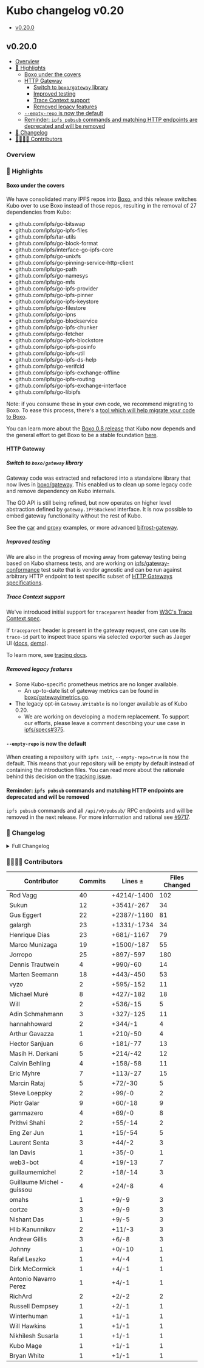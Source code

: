 # Kubo changelog v0.20

- [v0.20.0](#v0200)

## v0.20.0

- [Overview](#overview)
- [🔦 Highlights](#-highlights)
  - [Boxo under the covers](#boxo-under-the-covers)
  - [HTTP Gateway](#http-gateway)
    - [Switch to `boxo/gateway` library](#switch-to-boxogateway-library)
    - [Improved testing](#improved-testing)
    - [Trace Context support](#trace-context-support)
    - [Removed legacy features](#removed-legacy-features)
  - [`--empty-repo` is now the default](#--empty-repo-is-now-the-default)
  - [Reminder: `ipfs pubsub` commands and matching HTTP endpoints are deprecated and will be removed](#reminder-ipfs-pubsub-commands-and-matching-http-endpoints-are-deprecated-and-will-be-removed)
- [📝 Changelog](#-changelog)
- [👨‍👩‍👧‍👦 Contributors](#-contributors)

### Overview

### 🔦 Highlights

#### Boxo under the covers
We have consolidated many IPFS repos into [Boxo](https://github.com/ipfs/boxo), and this release switches Kubo over to use Boxo instead of those repos, resulting in the removal of 27 dependencies from Kubo:

- github.com/ipfs/go-bitswap
- github.com/ipfs/go-ipfs-files
- github.com/ipfs/tar-utils
- gihtub.com/ipfs/go-block-format
- github.com/ipfs/interface-go-ipfs-core
- github.com/ipfs/go-unixfs
- github.com/ipfs/go-pinning-service-http-client
- github.com/ipfs/go-path
- github.com/ipfs/go-namesys
- github.com/ipfs/go-mfs
- github.com/ipfs/go-ipfs-provider
- github.com/ipfs/go-ipfs-pinner
- github.com/ipfs/go-ipfs-keystore
- github.com/ipfs/go-filestore
- github.com/ipfs/go-ipns
- github.com/ipfs/go-blockservice
- github.com/ipfs/go-ipfs-chunker
- github.com/ipfs/go-fetcher
- github.com/ipfs/go-ipfs-blockstore
- github.com/ipfs/go-ipfs-posinfo
- github.com/ipfs/go-ipfs-util
- github.com/ipfs/go-ipfs-ds-help
- github.com/ipfs/go-verifcid
- github.com/ipfs/go-ipfs-exchange-offline
- github.com/ipfs/go-ipfs-routing
- github.com/ipfs/go-ipfs-exchange-interface
- github.com/ipfs/go-libipfs

Note: if you consume these in your own code, we recommend migrating to Boxo. To ease this process, there's a [tool which will help migrate your code to Boxo](https://github.com/ipfs/boxo#migrating-to-box).

You can learn more about the [Boxo 0.8 release](https://github.com/ipfs/boxo/releases/tag/v0.8.0) that Kubo now depends and the general effort to get Boxo to be a stable foundation [here](https://github.com/ipfs/boxo/issues/196).

#### HTTP Gateway

##### Switch to `boxo/gateway` library

Gateway code was extracted and refactored into a standalone library that now
lives in [boxo/gateway](https://github.com/ipfs/boxo/tree/main/gateway). This
enabled us to clean up some legacy code and remove dependency on Kubo
internals.

The GO API is still being refined, but now operates on higher level abstraction
defined by `gateway.IPFSBackend` interface.  It is now possible to embed
gateway functionality without the rest of Kubo.

See the [car](https://github.com/ipfs/boxo/tree/main/examples/gateway/car)
and [proxy](https://github.com/ipfs/boxo/tree/main/examples/gateway/proxy)
examples, or more advanced
[bifrost-gateway](https://github.com/ipfs/bifrost-gateway).

##### Improved testing

We are also in the progress of moving away from gateway testing being based on
Kubo sharness tests, and are working on
[ipfs/gateway-conformance](https://github.com/ipfs/gateway-conformance) test
suite that is vendor agnostic and can be run against arbitrary HTTP endpoint to
test specific subset of [HTTP Gateways specifications](https://specs.ipfs.tech/http-gateways/).

##### Trace Context support

We've introduced initial support for `traceparent` header from [W3C's Trace
Context spec](https://w3c.github.io/trace-context/).

If `traceparent` header is
present in the gateway request, one can use its `trace-id` part to inspect
trace spans via selected exporter such as Jaeger UI
([docs](https://github.com/ipfs/boxo/blob/main/docs/tracing.md#using-jaeger-ui),
[demo](https://user-images.githubusercontent.com/157609/231312374-bafc2035-1fc6-4d6b-901b-9e4af039807c.png)).

To learn more, see [tracing docs](https://github.com/ipfs/boxo/blob/main/docs/tracing.md).

##### Removed legacy features

- Some Kubo-specific prometheus metrics are no longer available.
  - An up-to-date list of gateway metrics can be found in [boxo/gateway/metrics.go](https://github.com/ipfs/boxo/blob/main/gateway/metrics.go).
- The legacy opt-in `Gateway.Writable` is no longer available as of Kubo 0.20.
  - We are working on developing a modern replacement.
    To support our efforts, please leave a comment describing your use case in
    [ipfs/specs#375](https://github.com/ipfs/specs/issues/375).

#### `--empty-repo` is now the default

When creating a repository with `ipfs init`, `--empty-repo=true` is now the default. This means
that your repository will be empty by default instead of containing the introduction files.
You can read more about the rationale behind this decision on the [tracking issue](https://github.com/ipfs/kubo/issues/9757).

#### Reminder: `ipfs pubsub` commands and matching HTTP endpoints are deprecated and will be removed

`ipfs pubsub` commands and all `/api/v0/pubsub/` RPC endpoints and will be removed in the next release. For more information and rational see [#9717](https://github.com/ipfs/kubo/issues/9717).

### 📝 Changelog

<details><summary>Full Changelog</summary>

- github.com/ipfs/kubo:
  - fix: deadlock on retrieving WebTransport addresses (#9857) ([ipfs/kubo#9857](https://github.com/ipfs/kubo/pull/9857))
  - docs(config): remove mentions of relay v1 (#9860) ([ipfs/kubo#9860](https://github.com/ipfs/kubo/pull/9860))
  - Merge branch 'master' into merge-release-v0.19.2
  - docs: add changelog for v0.19.2
  - feat: webui@3.0.0 (#9835) ([ipfs/kubo#9835](https://github.com/ipfs/kubo/pull/9835))
  - fix: use default HTTP routers when FullRT DHT client is used (#9841) ([ipfs/kubo#9841](https://github.com/ipfs/kubo/pull/9841))
  - chore: update version
  - docs: add `ipfs pubsub` deprecation reminder to changelog (#9827) ([ipfs/kubo#9827](https://github.com/ipfs/kubo/pull/9827))
  - docs: preparing 0.20 changelog for release (#9799) ([ipfs/kubo#9799](https://github.com/ipfs/kubo/pull/9799))
  - feat: boxo tracing and traceparent support (#9811) ([ipfs/kubo#9811](https://github.com/ipfs/kubo/pull/9811))
  - chore: update version
  - chore: update version
  - update go-libp2p to v0.27.0
  - docs: add optimistic provide feature description
  - feat: add experimental optimistic provide
  - fix(ci): speed up docker build (#9800) ([ipfs/kubo#9800](https://github.com/ipfs/kubo/pull/9800))
  - feat(tracing): use OTEL_PROPAGATORS as per OTel spec (#9801) ([ipfs/kubo#9801](https://github.com/ipfs/kubo/pull/9801))
  - docs: fix jaeger command (#9797) ([ipfs/kubo#9797](https://github.com/ipfs/kubo/pull/9797))
  - Merge Release: v0.19.1 (#9794) ([ipfs/kubo#9794](https://github.com/ipfs/kubo/pull/9794))
  - chore: upgrade OpenTelemetry dependencies (#9736) ([ipfs/kubo#9736](https://github.com/ipfs/kubo/pull/9736))
  - test: fix flaky content routing over HTTP test (#9772) ([ipfs/kubo#9772](https://github.com/ipfs/kubo/pull/9772))
  - feat: allow injecting custom path resolvers (#9750) ([ipfs/kubo#9750](https://github.com/ipfs/kubo/pull/9750))
  - feat: add changelog entry for router timeouts for v0.19.1 (#9784) ([ipfs/kubo#9784](https://github.com/ipfs/kubo/pull/9784))
  - feat(gw): new metrics and HTTP range support (#9786) ([ipfs/kubo#9786](https://github.com/ipfs/kubo/pull/9786))
  - feat!: make --empty-repo default (#9758) ([ipfs/kubo#9758](https://github.com/ipfs/kubo/pull/9758))
  - fix: remove timeout on default DHT operations (#9783) ([ipfs/kubo#9783](https://github.com/ipfs/kubo/pull/9783))
  - refactor: switch gateway code to new API from go-libipfs (#9681) ([ipfs/kubo#9681](https://github.com/ipfs/kubo/pull/9681))
  - test: port remote pinning tests to Go (#9720) ([ipfs/kubo#9720](https://github.com/ipfs/kubo/pull/9720))
  - feat: add identify option to swarm peers command
  - test: port routing DHT tests to Go (#9709) ([ipfs/kubo#9709](https://github.com/ipfs/kubo/pull/9709))
  - test: fix autoclient flakiness (#9769) ([ipfs/kubo#9769](https://github.com/ipfs/kubo/pull/9769))
  - test: skip flaky pubsub test (#9770) ([ipfs/kubo#9770](https://github.com/ipfs/kubo/pull/9770))
  - chore: migrate go-libipfs to boxo
  - feat: add tracing to the commands client
  - feat: add client-side metrics for routing-v1 client
  - test: increase max wait time for peering assertion
  - feat: remove writable gateway (#9743) ([ipfs/kubo#9743](https://github.com/ipfs/kubo/pull/9743))
  - Process Improvement: v0.18.0 ([ipfs/kubo#9484](https://github.com/ipfs/kubo/pull/9484))
  - fix: deadlock while racing `ipfs dag import` and `ipfs repo gc`
  - feat: improve dag/import (#9721) ([ipfs/kubo#9721](https://github.com/ipfs/kubo/pull/9721))
  - ci: remove circleci config ([ipfs/kubo#9687](https://github.com/ipfs/kubo/pull/9687))
  - docs: use fx.Decorate instead of fx.Replace in examples (#9725) ([ipfs/kubo#9725](https://github.com/ipfs/kubo/pull/9725))
  - Create Changelog: v0.20 ([ipfs/kubo#9742](https://github.com/ipfs/kubo/pull/9742))
  - Merge Release: v0.19.0 ([ipfs/kubo#9741](https://github.com/ipfs/kubo/pull/9741))
  - feat(gateway): invalid CID returns 400 Bad Request (#9726) ([ipfs/kubo#9726](https://github.com/ipfs/kubo/pull/9726))
  - fix: remove outdated changelog part ([ipfs/kubo#9739](https://github.com/ipfs/kubo/pull/9739))
  - docs: 0.19 changelog ([ipfs/kubo#9707](https://github.com/ipfs/kubo/pull/9707))
  - fix: canonicalize user defined headers
  - fix: apply API.HTTPHeaders to /webui redirect
  - feat: add heap allocs to 'ipfs diag profile'
  - fix: future proof with > rcmgr.DefaultLimit for new enum rcmgr values
  - test: add test for presarvation of unlimited configs for inbound systems
  - fix: preserve Unlimited StreamsInbound in connmgr reconciliation
  - test: fix flaky rcmgr test
  - chore: deprecate the pubsub api
  - Revert "chore: add hamt directory sharding test"
  - chore: add hamt directory sharding test
  - test: port peering test from sharness to Go
  - test: use `T.TempDir` to create temporary test directory
  - fix: --verify forgets the verified key
  - test: name --verify forgets the verified key
  - chore: fix toc in changelog for 0.18
  - feat: add "autoclient" routing type
  - test: parallelize more of rcmgr Go tests
  - test: port legacy DHT tests to Go
  - fix: t0116-gateway-cache.sh ([ipfs/kubo#9696](https://github.com/ipfs/kubo/pull/9696))
  - docs: add bifrost to early testers ([ipfs/kubo#9699](https://github.com/ipfs/kubo/pull/9699))
  - fix: typo in documentation for install path
  - docs: fix typos
  - Update Version: v0.19 ([ipfs/kubo#9698](https://github.com/ipfs/kubo/pull/9698))
- github.com/ipfs/go-block-format (v0.1.1 -> v0.1.2):
  - chore: release v0.1.2
  - Revert deprecation and go-libipfs/blocks stub types
  - docs: deprecation notice [ci skip]
- github.com/ipfs/go-cid (v0.3.2 -> v0.4.1):
  - v0.4.1
  - Add unit test for unexpected eof
  - Update cid.go
  - CidFromReader should not wrap valid EOF return.
  - chore: version 0.4.0
  - feat: wrap parsing errors into ErrInvalidCid
  - fix: use crypto/rand.Read
  - Fix README.md example error (#146) ([ipfs/go-cid#146](https://github.com/ipfs/go-cid/pull/146))
- github.com/ipfs/go-delegated-routing (v0.7.0 -> v0.8.0):
  - chore: release v0.8.0
  - chore: migrate from go-ipns to boxo
  - docs: add deprecation notice [ci skip]
- github.com/ipfs/go-graphsync (v0.14.1 -> v0.14.4):
  - Update version to cover latest fixes (#419) ([ipfs/go-graphsync#419](https://github.com/ipfs/go-graphsync/pull/419))
  - Bring changes from #412
  - Bring changes from #391
  - fix: calling message queue Shutdown twice causes panic (because close is called twice on done channel) (#414) ([ipfs/go-graphsync#414](https://github.com/ipfs/go-graphsync/pull/414))
  - docs(CHANGELOG): update for v0.14.3
  - fix: wire up proper linksystem to traverser (#411) ([ipfs/go-graphsync#411](https://github.com/ipfs/go-graphsync/pull/411))
  - sync: update CI config files (#378) ([ipfs/go-graphsync#378](https://github.com/ipfs/go-graphsync/pull/378))
  - chore: remove social links (#398) ([ipfs/go-graphsync#398](https://github.com/ipfs/go-graphsync/pull/398))
  - Removes `main` branch callout.
  - release v0.14.2
- github.com/ipfs/go-ipfs-blockstore (v1.2.0 -> v1.3.0):
  - chore: release v1.3.0
  - feat: stub and deprecate NewBlockstoreNoPrefix
  - Accept options for blockstore: start with WriteThrough and NoPrefix
  - Allow using a NewWriteThrough() blockstore.
  - sync: update CI config files (#105) ([ipfs/go-ipfs-blockstore#105](https://github.com/ipfs/go-ipfs-blockstore/pull/105))
  - feat: fast-path for PutMany, falling back to Put for single block call (#97) ([ipfs/go-ipfs-blockstore#97](https://github.com/ipfs/go-ipfs-blockstore/pull/97))
- github.com/ipfs/go-ipfs-cmds (v0.8.2 -> v0.9.0):
  - chore: release v0.9.0
  - chore: change go-libipfs to boxo
- github.com/ipfs/go-libipfs (v0.6.2 -> v0.7.0):
  - chore: bump to 0.7.0 (#213) ([ipfs/go-libipfs#213](https://github.com/ipfs/go-libipfs/pull/213))
  - feat: return 400 on /ipfs/invalid-cid (#205) ([ipfs/go-libipfs#205](https://github.com/ipfs/go-libipfs/pull/205))
  - docs: add note in README that go-libipfs is not comprehensive (#163) ([ipfs/go-libipfs#163](https://github.com/ipfs/go-libipfs/pull/163))
- github.com/ipfs/go-merkledag (v0.9.0 -> v0.10.0):
  - chore: bump version to 0.10.0
  - fix: switch to crypto/rand.Read
  - stop using the deprecated io/ioutil package
- github.com/ipfs/go-unixfs (v0.4.4 -> v0.4.5):
  - chore: release v0.4.5
  - chore: remove go-libipfs dependency
- github.com/ipfs/go-unixfsnode (v1.5.2 -> v1.6.0):
  - chore: bump v1.6.0
  - feat: add UnixFSPathSelectorBuilder ([ipfs/go-unixfsnode#45](https://github.com/ipfs/go-unixfsnode/pull/45))
  - fix: update state to allow iter continuance on NotFound errors
  - chore!: make PBLinkItr private - not intended for public use
  - fix: propagate iteration errors
- github.com/ipld/go-car/v2 (v2.5.1 -> v2.9.1-0.20230325062757-fff0e4397a3d):
  - chore: unmigrate from go-libipfs
  - Create CODEOWNERS
  - blockstore: give a direct access to the index for read operations
  - blockstore: only close the file on error in OpenReadWrite, not OpenReadWriteFile
  - fix: handle (and test) WholeCID vs not; fast Has() path for storage
  - ReadWrite: faster Has() by using the in-memory index instead of reading on disk
  - fix: let `extract` skip missing unixfs shard links
  - fix: error when no files extracted
  - fix: make -f optional, read from stdin if omitted
  - fix: update cmd/car/README with latest description
  - chore: add test cases for extract modes
  - feat: extract accepts '-' as an output path for stdout
  - feat: extract specific path, accept stdin as streaming input
  - fix: if we don't read the full block data, don't error on !EOF
  - blockstore: try to close during Finalize(), even in case of previous error
  - ReadWrite: add an alternative FinalizeReadOnly+Close flow
  - feat: add WithTrustedCar() reader option (#381) ([ipld/go-car#381](https://github.com/ipld/go-car/pull/381))
  - blockstore: fast path for AllKeysChan using the index
  - fix: switch to crypto/rand.Read
  - stop using the deprecated io/ioutil package
  - fix(doc): fix storage package doc formatting
  - fix: return errors for unsupported operations
  - chore: move insertionindex into store pkg
  - chore: add experimental note
  - fix: minor lint & windows fd test problems
  - feat: docs for StorageCar interfaces
  - feat: ReadableWritable; dedupe shared code
  - feat: add Writable functionality to StorageCar
  - feat: StorageCar as a Readable storage, separate from blockstore
  - feat(blockstore): implement a streaming read only storage
  - feat(cmd): add index create subcommand to create an external carv2 index ([ipld/go-car#350](https://github.com/ipld/go-car/pull/350))
  - chore: bump version to 0.6.0
  - fix: use goreleaser instead
  - Allow using WalkOption in WriteCar function ([ipld/go-car#357](https://github.com/ipld/go-car/pull/357))
  - fix: update go-block-format to the version that includes the stubs
  - feat: upgrade from go-block-format to go-libipfs/blocks
  - cleanup readme a bit to make the cli more discoverable (#353) ([ipld/go-car#353](https://github.com/ipld/go-car/pull/353))
  - Update install instructions in README.md
  - Add a debugging form for car files. (#341) ([ipld/go-car#341](https://github.com/ipld/go-car/pull/341))
  -  ([ipld/go-car#340](https://github.com/ipld/go-car/pull/340))
- github.com/ipld/go-codec-dagpb (v1.5.0 -> v1.6.0):
  - Update version.json
- github.com/ipld/go-ipld-prime (v0.19.0 -> v0.20.0):
  - Prepare v0.20.0
  - fix(datamodel): add tests to Copy, make it complain on nil
  - feat(dagcbor): mode to allow parsing undelimited streamed objects
  - Fix mispatched package declaration.
  - Add several pieces of docs to schema/dmt.
  - Additional access to schema/dmt package; schema concatenation feature ([ipld/go-ipld-prime#483](https://github.com/ipld/go-ipld-prime/pull/483))
  - Fix hash mismatch error on matching link pointer
  - feat: support errors.Is for schema errors
- github.com/ipld/go-ipld-prime/storage/bsadapter (v0.0.0-20211210234204-ce2a1c70cd73 -> v0.0.0-20230102063945-1a409dc236dd):
  - build(deps): bump github.com/ipfs/go-blockservice
  - Fix mispatched package declaration.
  - Add several pieces of docs to schema/dmt.
  - Additional access to schema/dmt package; schema concatenation feature ([ipld/go-ipld-prime/storage/bsadapter#483](https://github.com/ipld/go-ipld-prime/storage/bsadapter/pull/483))
  - fix: go mod tidy
  - build(deps): bump github.com/frankban/quicktest from 1.14.3 to 1.14.4
  - Fix hash mismatch error on matching link pointer
  - build(deps): bump github.com/warpfork/go-testmark from 0.10.0 to 0.11.0
  - feat: support errors.Is for schema errors
  - build(deps): bump github.com/multiformats/go-multicodec
  - Prepare v0.19.0
  - fix: correct json codec links & bytes handling
  - build(deps): bump github.com/google/go-cmp from 0.5.8 to 0.5.9 (#468) ([ipld/go-ipld-prime/storage/bsadapter#468](https://github.com/ipld/go-ipld-prime/storage/bsadapter/pull/468))
  - build(deps): bump github.com/ipfs/go-cid from 0.3.0 to 0.3.2 (#466) ([ipld/go-ipld-prime/storage/bsadapter#466](https://github.com/ipld/go-ipld-prime/storage/bsadapter/pull/466))
  - build(deps): bump github.com/ipfs/go-cid in /storage/bsrvadapter (#464) ([ipld/go-ipld-prime/storage/bsadapter#464](https://github.com/ipld/go-ipld-prime/storage/bsadapter/pull/464))
  - test(basicnode): increase test coverage for int and map types (#454) ([ipld/go-ipld-prime/storage/bsadapter#454](https://github.com/ipld/go-ipld-prime/storage/bsadapter/pull/454))
  - build(deps): bump github.com/ipfs/go-cid in /storage/bsrvadapter
  - build(deps): bump github.com/ipfs/go-cid from 0.2.0 to 0.3.0
  - build(deps): bump github.com/multiformats/go-multicodec
  - fix: remove reliance on ioutil
  - fix: update sub-package modules
  - build(deps): bump github.com/multiformats/go-multihash
  - build(deps): bump github.com/ipfs/go-datastore in /storage/dsadapter
  - update .github/workflows/go-check.yml
  - update .github/workflows/go-test.yml
  - run gofmt -s
  - bump go.mod to Go 1.18 and run go fix
  - bump go.mod to Go 1.18 and run go fix
  - bump go.mod to Go 1.18 and run go fix
  - bump go.mod to Go 1.18 and run go fix
  - feat: add kinded union to gendemo
  - fix: go mod 1.17 compat problems
  - build(deps): bump github.com/ipfs/go-blockservice
  - Prepare v0.18.0
  - fix(deps): update benchmarks go.sum
  - build(deps): bump github.com/multiformats/go-multihash
  - feat(bindnode): add a BindnodeRegistry utility (#437) ([ipld/go-ipld-prime/storage/bsadapter#437](https://github.com/ipld/go-ipld-prime/storage/bsadapter/pull/437))
  - feat(bindnode): support full uint64 range
  - chore(bindnode): remove typed functions for options
  - chore(bindnode): docs and minor tweaks
  - feat(bindnode): make Any converters work for List and Map values
  - fix(bindnode): shorten converter option names, minor perf improvements
  - fix(bindnode): only custom convert AssignNull for Any converter
  - feat(bindnode): pass Null on to nullable custom converters
  - chore(bindnode): config helper refactor w/ short-circuit
  - feat(bindnode): add AddCustomTypeAnyConverter() to handle `Any` fields
  - feat(bindnode): add AddCustomTypeXConverter() options for most scalar kinds
  - chore(bindnode): back out of reflection for converters
  - feat(bindnode): switch to converter functions instead of type
  - feat(bindnode): allow custom type conversions with options
  - feat: add release checklist (#442) ([ipld/go-ipld-prime/storage/bsadapter#442](https://github.com/ipld/go-ipld-prime/storage/bsadapter/pull/442))
  - Prepare v0.17.0
  - feat: introduce UIntNode interface, used within DAG-CBOR codec
  - add option to not parse beyond end of structure (#435) ([ipld/go-ipld-prime/storage/bsadapter#435](https://github.com/ipld/go-ipld-prime/storage/bsadapter/pull/435))
  - sync benchmarks go.sum
  - build(deps): bump github.com/multiformats/go-multicodec
  - patch: first draft. ([ipld/go-ipld-prime/storage/bsadapter#350](https://github.com/ipld/go-ipld-prime/storage/bsadapter/pull/350))
  - feat(bindnode): infer links and Any from Go types (#432) ([ipld/go-ipld-prime/storage/bsadapter#432](https://github.com/ipld/go-ipld-prime/storage/bsadapter/pull/432))
  - fix(codecs): error on cid.Undef links in dag{json,cbor} encoding (#433) ([ipld/go-ipld-prime/storage/bsadapter#433](https://github.com/ipld/go-ipld-prime/storage/bsadapter/pull/433))
  - chore(bindnode): add test for sub-node unwrapping
  - fix(bindnode): more helpful error message for enum value footgun
  - fix(bindnode): panic early if API has been passed ptr-to-ptr
  - fix(deps): mod tidy for dependencies
  - build(deps): bump github.com/warpfork/go-testmark from 0.3.0 to 0.10.0
  - build(deps): bump github.com/multiformats/go-multicodec
  - build(deps): bump github.com/ipfs/go-cid from 0.0.4 to 0.2.0
  - build(deps): bump github.com/google/go-cmp from 0.5.7 to 0.5.8
  - build(deps): bump github.com/frankban/quicktest from 1.14.2 to 1.14.3
  - build(deps): bump github.com/ipfs/go-cid in /storage/bsrvadapter
  - chore(deps): expand dependabot to sub-modules
  - chore(deps): add dependabot config
  - printer: fix printing of floats
  - add version.json file (#411) ([ipld/go-ipld-prime/storage/bsadapter#411](https://github.com/ipld/go-ipld-prime/storage/bsadapter/pull/411))
  - ci: use GOFLAGS to control test tags
  - ci: disable coverpkg using custom workflow insertion
  - ci: add initial web3 unified-ci files
  - fix: make 32-bit safe and stable & add to CI
  - ci: add go-check.yml workflow from unified-ci
  - ci: go mod tidy
  - fix: staticcheck and govet fixes
  - test: make tests work on Windows, add Windows to CI (#405) ([ipld/go-ipld-prime/storage/bsadapter#405](https://github.com/ipld/go-ipld-prime/storage/bsadapter/pull/405))
  - schema: enable inline types through dsl parser & compiler (#404) ([ipld/go-ipld-prime/storage/bsadapter#404](https://github.com/ipld/go-ipld-prime/storage/bsadapter/pull/404))
  - node/bindnode: allow nilable types for IPLD optional/nullable
  - test(ci): enable macos in GitHub Actions
  - test(gen-go): disable parallelism when testing on macos
  - storage: update deps
  - dsl support for stringjoin struct repr and stringprefix union repr ([ipld/go-ipld-prime/storage/bsadapter#397](https://github.com/ipld/go-ipld-prime/storage/bsadapter/pull/397))
  - codec/dagcbor: add DecodeOptions.ExperimentalDeterminism
  - node/bindnode: add some more docs
  - start testing on Go 1.18.x, drop Go 1.16.x
  - readme: getting started pointers.
  - readme: bindnode definitely needs a mention!
  - Readme updates!
  - datamodel: document that repr prototypes produce type nodes
  - node/bindnode: minor fuzz improvements
  - gengo: update readme.
  - fix(dagcbor): don't accept trailing bytes
  - schema/dmt: reject duplicate or missing union repr members
  - node/bindnode: actually check schemadmt.Compile errors when fuzzing
  - node/bindnode: avoid OOM when inferring from cyclic IPLD schemas
  - schema/dmt: require enum reprs to refer valid members
  - skip NaN/Inf errors for dag-json
  - node/bindnode: refuse to decode empty union values
  - schema/dmt: error in Compile if union reprs refer to unknown members
  - node/bindnode: start fuzzing with schema/dmt and codec/dagcbor
  - mark v0.16.0
  - node/bindnode: enforce pointer requirement for nullable maps
  - Implement WalkTransforming traversal (#376) ([ipld/go-ipld-prime/storage/bsadapter#376](https://github.com/ipld/go-ipld-prime/storage/bsadapter/pull/376))
  - docs(datamodel): add comment to LargeBytesNode
  - Add partial-match traversal of large bytes (#375) ([ipld/go-ipld-prime/storage/bsadapter#375](https://github.com/ipld/go-ipld-prime/storage/bsadapter/pull/375))
  - Implement option to start traversals at a path ([ipld/go-ipld-prime/storage/bsadapter#358](https://github.com/ipld/go-ipld-prime/storage/bsadapter/pull/358))
  - add top-level "go value with schema" example
  - Support optional `LargeBytesNode` interface (#372) ([ipld/go-ipld-prime/storage/bsadapter#372](https://github.com/ipld/go-ipld-prime/storage/bsadapter/pull/372))
  - node/bindnode: support pointers to datamodel.Node to bind with Any
  - fix(bindnode): tuple struct iterator should handle absent fields properly
  - node/bindnode: make AssignNode work at the repr level
  - node/bindnode: add support for unsigned integers
  - node/bindnode: cover even more edge case panics
  - node/bindnode: polish some more AsT panics
  - schema/dmt: stop using a fake test to generate code ([ipld/go-ipld-prime/storage/bsadapter#356](https://github.com/ipld/go-ipld-prime/storage/bsadapter/pull/356))
  - schema: remove one review note; add another.
  - fix: minor EncodedLength fixes, add tests to fully exercise
  - feat: add dagcbor.EncodedLength(Node) to calculate length without encoding
  - chore: rename Garbage() to Generate()
  - fix: minor garbage nits
  - fix: Garbage() takes rand parameter, tweak algorithms, improve docs
  - feat: add Garbage() Node generator
  - node/bindnode: introduce an assembler that always errors
  - node/bindnode: polish panics on invalid AssignT calls
  - datamodel: don't panic when stringifying an empty KindSet
  - node/bindnode: start using ipld.LoadSchema APIs
  - selectors: fix for edge case around recursion clauses with an immediate edge. ([ipld/go-ipld-prime/storage/bsadapter#334](https://github.com/ipld/go-ipld-prime/storage/bsadapter/pull/334))
  - node/bindnode: improve support for pointer types
  - node/bindnode: subtract all absents in Length at the repr level
  - fix(codecs): error when encoding maps whose lengths don't match entry count
  - schema: avoid alloc and copy in Struct and Enum methods
  - node/bindnode: allow mapping int-repr enums with Go integers
  - schema,node/bindnode: add support for Any
  - signaling ADLs in selectors (#301) ([ipld/go-ipld-prime/storage/bsadapter#301](https://github.com/ipld/go-ipld-prime/storage/bsadapter/pull/301))
  - node/bindnode: add support for enums
  - schema/...: add support for enum int representations
  - node/bindnode: allow binding cidlink.Link to links
- github.com/libp2p/go-libp2p (v0.26.4 -> v0.27.3):
  - release v0.27.3
  - quic virtual listener: don't panic when quic-go's accept call errors (#2276) ([libp2p/go-libp2p#2276](https://github.com/libp2p/go-libp2p/pull/2276))
  - Release v0.27.2 (#2270) ([libp2p/go-libp2p#2270](https://github.com/libp2p/go-libp2p/pull/2270))
  - release v0.27.1 (#2252) ([libp2p/go-libp2p#2252](https://github.com/libp2p/go-libp2p/pull/2252))
  - Infer public webtransport addrs from quic-v1 addrs. (#2251) ([libp2p/go-libp2p#2251](https://github.com/libp2p/go-libp2p/pull/2251))
  - basichost: don't allocate when deduplicating multiaddrs (#2206) ([libp2p/go-libp2p#2206](https://github.com/libp2p/go-libp2p/pull/2206))
  - identify: fix normalization of interface listen addresses (#2250) ([libp2p/go-libp2p#2250](https://github.com/libp2p/go-libp2p/pull/2250))
  - autonat: fix flaky TestAutoNATDialRefused (#2245) ([libp2p/go-libp2p#2245](https://github.com/libp2p/go-libp2p/pull/2245))
  - basichost: remove stray print statement in test (#2249) ([libp2p/go-libp2p#2249](https://github.com/libp2p/go-libp2p/pull/2249))
  - swarm: fix multiaddr comparison in ListenClose (#2247) ([libp2p/go-libp2p#2247](https://github.com/libp2p/go-libp2p/pull/2247))
  - release v0.27.0 (#2242) ([libp2p/go-libp2p#2242](https://github.com/libp2p/go-libp2p/pull/2242))
  - add a security policy (#2238) ([libp2p/go-libp2p#2238](https://github.com/libp2p/go-libp2p/pull/2238))
  - chore: 0.27.0 changelog entries (#2241) ([libp2p/go-libp2p#2241](https://github.com/libp2p/go-libp2p/pull/2241))
  - correctly handle WebTransport addresses without certhashes (#2239) ([libp2p/go-libp2p#2239](https://github.com/libp2p/go-libp2p/pull/2239))
  - autorelay: add metrics (#2185) ([libp2p/go-libp2p#2185](https://github.com/libp2p/go-libp2p/pull/2185))
  - autonat: don't change status on dial request refused (#2225) ([libp2p/go-libp2p#2225](https://github.com/libp2p/go-libp2p/pull/2225))
  - autonat: fix closing of listeners in dialPolicy tests (#2226) ([libp2p/go-libp2p#2226](https://github.com/libp2p/go-libp2p/pull/2226))
  - discovery (backoff): fix typo in comment (#2214) ([libp2p/go-libp2p#2214](https://github.com/libp2p/go-libp2p/pull/2214))
  - relaysvc: flaky TestReachabilityChangeEvent (#2215) ([libp2p/go-libp2p#2215](https://github.com/libp2p/go-libp2p/pull/2215))
  - Add wss transport to interop tester impl (#2178) ([libp2p/go-libp2p#2178](https://github.com/libp2p/go-libp2p/pull/2178))
  - tests: add a stream read deadline transport test (#2210) ([libp2p/go-libp2p#2210](https://github.com/libp2p/go-libp2p/pull/2210))
  - autorelay: fix busy loop bug and flaky tests in relay finder (#2208) ([libp2p/go-libp2p#2208](https://github.com/libp2p/go-libp2p/pull/2208))
  - tests: test mplex and Yamux, Noise and TLS in transport tests (#2209) ([libp2p/go-libp2p#2209](https://github.com/libp2p/go-libp2p/pull/2209))
  - tests: add some basic transport integration tests (#2207) ([libp2p/go-libp2p#2207](https://github.com/libp2p/go-libp2p/pull/2207))
  - autorelay: remove unused semaphore (#2184) ([libp2p/go-libp2p#2184](https://github.com/libp2p/go-libp2p/pull/2184))
  - basichost: prevent duplicate dials (#2196) ([libp2p/go-libp2p#2196](https://github.com/libp2p/go-libp2p/pull/2196))
  - websocket: don't set a WSS multiaddr for accepted unencrypted conns (#2199) ([libp2p/go-libp2p#2199](https://github.com/libp2p/go-libp2p/pull/2199))
  - websocket: Don't limit message sizes in the websocket reader (#2193) ([libp2p/go-libp2p#2193](https://github.com/libp2p/go-libp2p/pull/2193))
  - identify: fix stale comment (#2179) ([libp2p/go-libp2p#2179](https://github.com/libp2p/go-libp2p/pull/2179))
  - relay service: add metrics (#2154) ([libp2p/go-libp2p#2154](https://github.com/libp2p/go-libp2p/pull/2154))
  - identify: Fix IdentifyWait when Connected events happen out of order (#2173) ([libp2p/go-libp2p#2173](https://github.com/libp2p/go-libp2p/pull/2173))
  - chore: fix ressource manager's README (#2168) ([libp2p/go-libp2p#2168](https://github.com/libp2p/go-libp2p/pull/2168))
  - relay: fix deadlock when closing (#2171) ([libp2p/go-libp2p#2171](https://github.com/libp2p/go-libp2p/pull/2171))
  - core: remove LocalPrivateKey method from network.Conn interface (#2144) ([libp2p/go-libp2p#2144](https://github.com/libp2p/go-libp2p/pull/2144))
  - routed host: return connection error instead of routing error (#2169) ([libp2p/go-libp2p#2169](https://github.com/libp2p/go-libp2p/pull/2169))
  - connmgr: reduce log level for closing connections (#2165) ([libp2p/go-libp2p#2165](https://github.com/libp2p/go-libp2p/pull/2165))
  - circuitv2: cleanup relay service properly (#2164) ([libp2p/go-libp2p#2164](https://github.com/libp2p/go-libp2p/pull/2164))
  - chore: add patch release to changelog (#2151) ([libp2p/go-libp2p#2151](https://github.com/libp2p/go-libp2p/pull/2151))
  - chore: remove superfluous testing section from README (#2150) ([libp2p/go-libp2p#2150](https://github.com/libp2p/go-libp2p/pull/2150))
  - autonat: don't use autonat for address discovery (#2148) ([libp2p/go-libp2p#2148](https://github.com/libp2p/go-libp2p/pull/2148))
  - swarm metrics: fix connection direction (#2147) ([libp2p/go-libp2p#2147](https://github.com/libp2p/go-libp2p/pull/2147))
  - connmgr: Use eventually equal helper in connmgr tests (#2128) ([libp2p/go-libp2p#2128](https://github.com/libp2p/go-libp2p/pull/2128))
  - swarm: emit PeerConnectedness event from swarm instead of from hosts (#1574) ([libp2p/go-libp2p#1574](https://github.com/libp2p/go-libp2p/pull/1574))
  - relay: initialize the ASN util when starting the service (#2143) ([libp2p/go-libp2p#2143](https://github.com/libp2p/go-libp2p/pull/2143))
  - Fix flaky TestMetricsNoAllocNoCover test (#2142) ([libp2p/go-libp2p#2142](https://github.com/libp2p/go-libp2p/pull/2142))
  - identify: Bump timeouts/sleep in tests (#2135) ([libp2p/go-libp2p#2135](https://github.com/libp2p/go-libp2p/pull/2135))
  - Add sleep to fix flaky test (#2129) ([libp2p/go-libp2p#2129](https://github.com/libp2p/go-libp2p/pull/2129))
  - basic_host: Fix flaky tests (#2136) ([libp2p/go-libp2p#2136](https://github.com/libp2p/go-libp2p/pull/2136))
  - swarm: Check context once more before dialing (#2139) ([libp2p/go-libp2p#2139](https://github.com/libp2p/go-libp2p/pull/2139))
- github.com/libp2p/go-libp2p-asn-util (v0.2.0 -> v0.3.0):
  - release v0.3.0 (#26) ([libp2p/go-libp2p-asn-util#26](https://github.com/libp2p/go-libp2p-asn-util/pull/26))
  - initialize the store lazily (#25) ([libp2p/go-libp2p-asn-util#25](https://github.com/libp2p/go-libp2p-asn-util/pull/25))
- github.com/libp2p/go-libp2p-gostream (v0.5.0 -> v0.6.0):
  - Update libp2p ([libp2p/go-libp2p-gostream#80](https://github.com/libp2p/go-libp2p-gostream/pull/80))
  - fix typo in README (#75) ([libp2p/go-libp2p-gostream#75](https://github.com/libp2p/go-libp2p-gostream/pull/75))
- github.com/libp2p/go-libp2p-http (v0.4.0 -> v0.5.0):
  - sync: update CI config files ([libp2p/go-libp2p-http#82](https://github.com/libp2p/go-libp2p-http/pull/82))
- github.com/libp2p/go-libp2p-kad-dht (v0.21.1 -> v0.23.0):
  - Release v0.23.0
  - Specified CODEOWNERS ([libp2p/go-libp2p-kad-dht#828](https://github.com/libp2p/go-libp2p-kad-dht/pull/828))
  - fix: optimistic provide ci checks in tests ([libp2p/go-libp2p-kad-dht#833](https://github.com/libp2p/go-libp2p-kad-dht/pull/833))
  - feat: add experimental optimistic provide (#783) ([libp2p/go-libp2p-kad-dht#783](https://github.com/libp2p/go-libp2p-kad-dht/pull/783))
  - feat: rework tracing a bit
  - feat: add basic tracing
  - chore: release v0.22.0
  - chore: migrate go-libipfs to boxo
  - Fix multiple ProviderAddrTTL definitions #795 ([libp2p/go-libp2p-kad-dht#831](https://github.com/libp2p/go-libp2p-kad-dht/pull/831))
  - Increase provider Multiaddress TTL ([libp2p/go-libp2p-kad-dht#795](https://github.com/libp2p/go-libp2p-kad-dht/pull/795))
  - Make provider manager options configurable in `fullrt` ([libp2p/go-libp2p-kad-dht#829](https://github.com/libp2p/go-libp2p-kad-dht/pull/829))
  - Adjust PeerSet logic in the DHT lookup process ([libp2p/go-libp2p-kad-dht#802](https://github.com/libp2p/go-libp2p-kad-dht/pull/802))
  - added maintainers in the README ([libp2p/go-libp2p-kad-dht#826](https://github.com/libp2p/go-libp2p-kad-dht/pull/826))
  - Allow DHT crawler to be swappable
  - Introduce options to parameterize config of the accelerated DHT client ([libp2p/go-libp2p-kad-dht#822](https://github.com/libp2p/go-libp2p-kad-dht/pull/822))
- github.com/libp2p/go-libp2p-pubsub (v0.9.0 -> v0.9.3):
  - Fix Memory Leak In New Timecache Implementations (#528) ([libp2p/go-libp2p-pubsub#528](https://github.com/libp2p/go-libp2p-pubsub/pull/528))
  - Default validator support (#525) ([libp2p/go-libp2p-pubsub#525](https://github.com/libp2p/go-libp2p-pubsub/pull/525))
  - Refactor timecache implementations (#523) ([libp2p/go-libp2p-pubsub#523](https://github.com/libp2p/go-libp2p-pubsub/pull/523))
  - fix(timecache): remove panic in first seen cache on Add (#522) ([libp2p/go-libp2p-pubsub#522](https://github.com/libp2p/go-libp2p-pubsub/pull/522))
  - chore: update go version and dependencies (#516) ([libp2p/go-libp2p-pubsub#516](https://github.com/libp2p/go-libp2p-pubsub/pull/516))
- github.com/multiformats/go-multiaddr (v0.8.0 -> v0.9.0):
  - Release v0.9.0 ([multiformats/go-multiaddr#196](https://github.com/multiformats/go-multiaddr/pull/196))
  - Update webrtc protocols after rename ([multiformats/go-multiaddr#195](https://github.com/multiformats/go-multiaddr/pull/195))
- github.com/multiformats/go-multibase (v0.1.1 -> v0.2.0):
  - chore: bump v0.2.0
  - fix: math/rand -> crypto/rand
  - fuzz: add Decoder fuzzing
- github.com/multiformats/go-multicodec (v0.7.0 -> v0.8.1):
  - Bump version to release `ipns-record` code
  - chore: update submodules and go generate
  - deps: upgrade stringer to compatible version
  - v0.8.0
  - chore: update submodules and go generate
- github.com/warpfork/go-testmark (v0.10.0 -> v0.11.0):
  - Quick changelog to note we have an API update.
  - Index fix ([warpfork/go-testmark#13](https://github.com/warpfork/go-testmark/pull/13))
  - Link to python implementation in the readme!

</details>

### 👨‍👩‍👧‍👦 Contributors

| Contributor | Commits | Lines ± | Files Changed |
|-------------|---------|---------|---------------|
| Rod Vagg | 40 | +4214/-1400 | 102 |
| Sukun | 12 | +3541/-267 | 34 |
| Gus Eggert | 22 | +2387/-1160 | 81 |
| galargh | 23 | +1331/-1734 | 34 |
| Henrique Dias | 23 | +681/-1167 | 79 |
| Marco Munizaga | 19 | +1500/-187 | 55 |
| Jorropo | 25 | +897/-597 | 180 |
| Dennis Trautwein | 4 | +990/-60 | 14 |
| Marten Seemann | 18 | +443/-450 | 53 |
| vyzo | 2 | +595/-152 | 11 |
| Michael Muré | 8 | +427/-182 | 18 |
| Will | 2 | +536/-15 | 5 |
| Adin Schmahmann | 3 | +327/-125 | 11 |
| hannahhoward | 2 | +344/-1 | 4 |
| Arthur Gavazza | 1 | +210/-50 | 4 |
| Hector Sanjuan | 6 | +181/-77 | 13 |
| Masih H. Derkani | 5 | +214/-42 | 12 |
| Calvin Behling | 4 | +158/-58 | 11 |
| Eric Myhre | 7 | +113/-27 | 15 |
| Marcin Rataj | 5 | +72/-30 | 5 |
| Steve Loeppky | 2 | +99/-0 | 2 |
| Piotr Galar | 9 | +60/-18 | 9 |
| gammazero | 4 | +69/-0 | 8 |
| Prithvi Shahi | 2 | +55/-14 | 2 |
| Eng Zer Jun | 1 | +15/-54 | 5 |
| Laurent Senta | 3 | +44/-2 | 3 |
| Ian Davis | 1 | +35/-0 | 1 |
| web3-bot | 4 | +19/-13 | 7 |
| guillaumemichel | 2 | +18/-14 | 3 |
| Guillaume Michel - guissou | 4 | +24/-8 | 4 |
| omahs | 1 | +9/-9 | 3 |
| cortze | 3 | +9/-9 | 3 |
| Nishant Das | 1 | +9/-5 | 3 |
| Hlib Kanunnikov | 2 | +11/-3 | 3 |
| Andrew Gillis | 3 | +6/-8 | 3 |
| Johnny | 1 | +0/-10 | 1 |
| Rafał Leszko | 1 | +4/-4 | 1 |
| Dirk McCormick | 1 | +4/-1 | 1 |
| Antonio Navarro Perez | 1 | +4/-1 | 1 |
| RichΛrd | 2 | +2/-2 | 2 |
| Russell Dempsey | 1 | +2/-1 | 1 |
| Winterhuman | 1 | +1/-1 | 1 |
| Will Hawkins | 1 | +1/-1 | 1 |
| Nikhilesh Susarla | 1 | +1/-1 | 1 |
| Kubo Mage | 1 | +1/-1 | 1 |
| Bryan White | 1 | +1/-1 | 1 |
